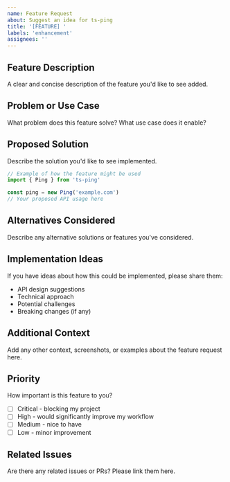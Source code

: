 ```yaml
---
name: Feature Request
about: Suggest an idea for ts-ping
title: '[FEATURE] '
labels: 'enhancement'
assignees: ''
---
```


## Feature Description

A clear and concise description of the feature you'd like to see added.

## Problem or Use Case

What problem does this feature solve? What use case does it enable?

## Proposed Solution

Describe the solution you'd like to see implemented.

```typescript
// Example of how the feature might be used
import { Ping } from 'ts-ping'

const ping = new Ping('example.com')
// Your proposed API usage here
```

## Alternatives Considered

Describe any alternative solutions or features you've considered.

## Implementation Ideas

If you have ideas about how this could be implemented, please share them:

- API design suggestions
- Technical approach
- Potential challenges
- Breaking changes (if any)

## Additional Context

Add any other context, screenshots, or examples about the feature request here.

## Priority

How important is this feature to you?

- [ ] Critical - blocking my project
- [ ] High - would significantly improve my workflow
- [ ] Medium - nice to have
- [ ] Low - minor improvement

## Related Issues

Are there any related issues or PRs? Please link them here.

